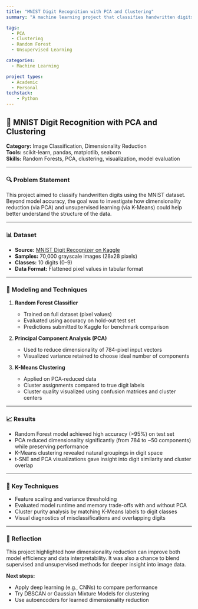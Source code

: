 ```yaml
---
title: "MNIST Digit Recognition with PCA and Clustering"
summary: "A machine learning project that classifies handwritten digits using a Random Forest classifier and explores dimensionality reduction with PCA and K-Means clustering."

tags:
  - PCA
  - Clustering
  - Random Forest
  - Unsupervised Learning

categories:
  - Machine Learning

project types: 
  - Academic
  - Personal
techstack:
    - Python
---
```


## 🔢 MNIST Digit Recognition with PCA and Clustering

**Category:** Image Classification, Dimensionality Reduction  
**Tools:** scikit-learn, pandas, matplotlib, seaborn  
**Skills:** Random Forests, PCA, clustering, visualization, model evaluation

---

### 🔍 Problem Statement

This project aimed to classify handwritten digits using the MNIST dataset. Beyond model accuracy, the goal was to investigate how dimensionality reduction (via PCA) and unsupervised learning (via K-Means) could help better understand the structure of the data.

---

### 📊 Dataset

- **Source:** [MNIST Digit Recognizer on Kaggle](https://www.kaggle.com/competitions/digit-recognizer)  
- **Samples:** 70,000 grayscale images (28x28 pixels)  
- **Classes:** 10 digits (0–9)  
- **Data Format:** Flattened pixel values in tabular format

---

### 🧠 Modeling and Techniques

1. **Random Forest Classifier**
   - Trained on full dataset (pixel values)  
   - Evaluated using accuracy on hold-out test set  
   - Predictions submitted to Kaggle for benchmark comparison

2. **Principal Component Analysis (PCA)**
   - Used to reduce dimensionality of 784-pixel input vectors  
   - Visualized variance retained to choose ideal number of components

3. **K-Means Clustering**
   - Applied on PCA-reduced data  
   - Cluster assignments compared to true digit labels  
   - Cluster quality visualized using confusion matrices and cluster centers

---

### 📈 Results

- Random Forest model achieved high accuracy (>95%) on test set  
- PCA reduced dimensionality significantly (from 784 to ~50 components) while preserving performance  
- K-Means clustering revealed natural groupings in digit space  
- t-SNE and PCA visualizations gave insight into digit similarity and cluster overlap

---

### 🔧 Key Techniques

- Feature scaling and variance thresholding  
- Evaluated model runtime and memory trade-offs with and without PCA  
- Cluster purity analysis by matching K-Means labels to digit classes  
- Visual diagnostics of misclassifications and overlapping digits

---

### 📌 Reflection

This project highlighted how dimensionality reduction can improve both model efficiency and data interpretability. It was also a chance to blend supervised and unsupervised methods for deeper insight into image data.

**Next steps:**
- Apply deep learning (e.g., CNNs) to compare performance  
- Try DBSCAN or Gaussian Mixture Models for clustering  
- Use autoencoders for learned dimensionality reduction
